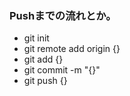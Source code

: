 ### Pushまでの流れとか。

- git init
- git remote add origin {}
- git add {}
- git commit -m "{}"
- git push {}
